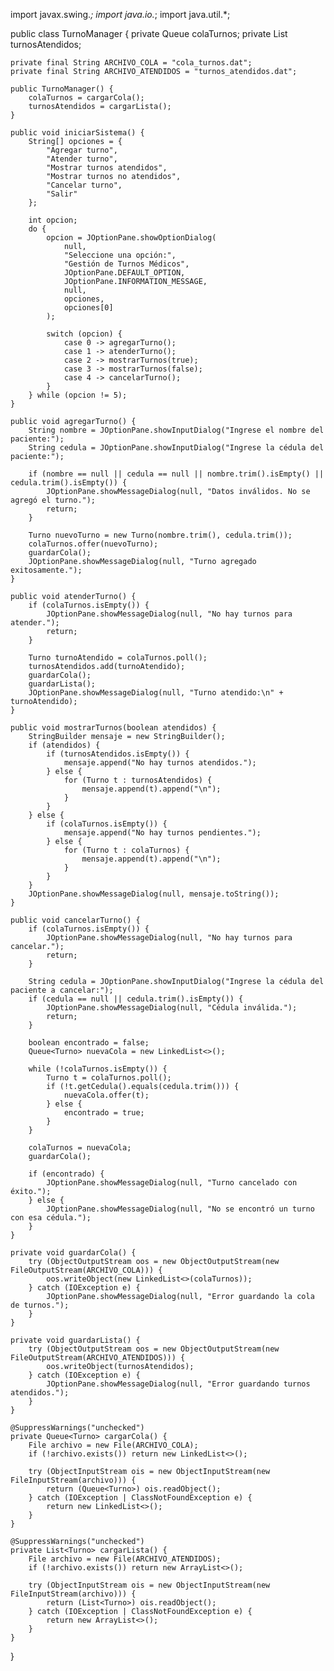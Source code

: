import javax.swing.*;
import java.io.*;
import java.util.*;

public class TurnoManager {
    private Queue<Turno> colaTurnos;
    private List<Turno> turnosAtendidos;

    private final String ARCHIVO_COLA = "cola_turnos.dat";
    private final String ARCHIVO_ATENDIDOS = "turnos_atendidos.dat";

    public TurnoManager() {
        colaTurnos = cargarCola();
        turnosAtendidos = cargarLista();
    }

    public void iniciarSistema() {
        String[] opciones = {
            "Agregar turno",
            "Atender turno",
            "Mostrar turnos atendidos",
            "Mostrar turnos no atendidos",
            "Cancelar turno",
            "Salir"
        };

        int opcion;
        do {
            opcion = JOptionPane.showOptionDialog(
                null,
                "Seleccione una opción:",
                "Gestión de Turnos Médicos",
                JOptionPane.DEFAULT_OPTION,
                JOptionPane.INFORMATION_MESSAGE,
                null,
                opciones,
                opciones[0]
            );

            switch (opcion) {
                case 0 -> agregarTurno();
                case 1 -> atenderTurno();
                case 2 -> mostrarTurnos(true);
                case 3 -> mostrarTurnos(false);
                case 4 -> cancelarTurno();
            }
        } while (opcion != 5);
    }

    public void agregarTurno() {
        String nombre = JOptionPane.showInputDialog("Ingrese el nombre del paciente:");
        String cedula = JOptionPane.showInputDialog("Ingrese la cédula del paciente:");

        if (nombre == null || cedula == null || nombre.trim().isEmpty() || cedula.trim().isEmpty()) {
            JOptionPane.showMessageDialog(null, "Datos inválidos. No se agregó el turno.");
            return;
        }

        Turno nuevoTurno = new Turno(nombre.trim(), cedula.trim());
        colaTurnos.offer(nuevoTurno);
        guardarCola();
        JOptionPane.showMessageDialog(null, "Turno agregado exitosamente.");
    }

    public void atenderTurno() {
        if (colaTurnos.isEmpty()) {
            JOptionPane.showMessageDialog(null, "No hay turnos para atender.");
            return;
        }

        Turno turnoAtendido = colaTurnos.poll();
        turnosAtendidos.add(turnoAtendido);
        guardarCola();
        guardarLista();
        JOptionPane.showMessageDialog(null, "Turno atendido:\n" + turnoAtendido);
    }

    public void mostrarTurnos(boolean atendidos) {
        StringBuilder mensaje = new StringBuilder();
        if (atendidos) {
            if (turnosAtendidos.isEmpty()) {
                mensaje.append("No hay turnos atendidos.");
            } else {
                for (Turno t : turnosAtendidos) {
                    mensaje.append(t).append("\n");
                }
            }
        } else {
            if (colaTurnos.isEmpty()) {
                mensaje.append("No hay turnos pendientes.");
            } else {
                for (Turno t : colaTurnos) {
                    mensaje.append(t).append("\n");
                }
            }
        }
        JOptionPane.showMessageDialog(null, mensaje.toString());
    }

    public void cancelarTurno() {
        if (colaTurnos.isEmpty()) {
            JOptionPane.showMessageDialog(null, "No hay turnos para cancelar.");
            return;
        }

        String cedula = JOptionPane.showInputDialog("Ingrese la cédula del paciente a cancelar:");
        if (cedula == null || cedula.trim().isEmpty()) {
            JOptionPane.showMessageDialog(null, "Cédula inválida.");
            return;
        }

        boolean encontrado = false;
        Queue<Turno> nuevaCola = new LinkedList<>();

        while (!colaTurnos.isEmpty()) {
            Turno t = colaTurnos.poll();
            if (!t.getCedula().equals(cedula.trim())) {
                nuevaCola.offer(t);
            } else {
                encontrado = true;
            }
        }

        colaTurnos = nuevaCola;
        guardarCola();

        if (encontrado) {
            JOptionPane.showMessageDialog(null, "Turno cancelado con éxito.");
        } else {
            JOptionPane.showMessageDialog(null, "No se encontró un turno con esa cédula.");
        }
    }

    private void guardarCola() {
        try (ObjectOutputStream oos = new ObjectOutputStream(new FileOutputStream(ARCHIVO_COLA))) {
            oos.writeObject(new LinkedList<>(colaTurnos));
        } catch (IOException e) {
            JOptionPane.showMessageDialog(null, "Error guardando la cola de turnos.");
        }
    }

    private void guardarLista() {
        try (ObjectOutputStream oos = new ObjectOutputStream(new FileOutputStream(ARCHIVO_ATENDIDOS))) {
            oos.writeObject(turnosAtendidos);
        } catch (IOException e) {
            JOptionPane.showMessageDialog(null, "Error guardando turnos atendidos.");
        }
    }

    @SuppressWarnings("unchecked")
    private Queue<Turno> cargarCola() {
        File archivo = new File(ARCHIVO_COLA);
        if (!archivo.exists()) return new LinkedList<>();

        try (ObjectInputStream ois = new ObjectInputStream(new FileInputStream(archivo))) {
            return (Queue<Turno>) ois.readObject();
        } catch (IOException | ClassNotFoundException e) {
            return new LinkedList<>();
        }
    }

    @SuppressWarnings("unchecked")
    private List<Turno> cargarLista() {
        File archivo = new File(ARCHIVO_ATENDIDOS);
        if (!archivo.exists()) return new ArrayList<>();

        try (ObjectInputStream ois = new ObjectInputStream(new FileInputStream(archivo))) {
            return (List<Turno>) ois.readObject();
        } catch (IOException | ClassNotFoundException e) {
            return new ArrayList<>();
        }
    }
}

